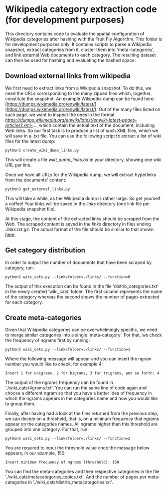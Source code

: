 # Wikipedia category extraction code (for development purposes)

This directory contains code to evaluate the spatial configuration of Wikipedia categories after hashing with the Fruit Fly Algorithm. This folder is for development purposes only. It contains scripts to parse a Wikipedia snapshot, extract categories from it, cluster them into 'meta-categories', and link external Web documents to each category. The resulting dataset can then be used for hashing and evaluating the hashed space.


## Download external links from wikipedia

We first need to extract links from a Wikipedia snapshot. To do this, we need the URLs corresponding to the many zipped files which, together, constitute the snapshot. An example Wikipedia dump can be found here: [https://dumps.wikimedia.org/enwiki/latest/](https://dumps.wikimedia.org/enwiki/latest/). Out of the many files listed on such page, we want to inspect the ones in the format *https://dumps.wikimedia.org/enwiki/latest/enwiki-latest-pages-articles1.xml-...*, which contain the actual text of the document, including Web links. So our first task is to produce a list of such XML files, which we will save in a .txt file. You can use the following script to extract a list of wiki files for the latest dump:

    python3 create_wiki_dump_links.py 

This will create a file *wiki_dump_links.txt* in your directory, showing one wiki URL per line. 

Once we have all URLs for the Wikipedia dump, we will extract hyperlinks from the documents' content:

    python3 get_external_links.py 

This will take a while, as the Wikipedia dump is rather large. So get yourself a coffee! Your links will be saved in the *links* directory (one link file per Wikipedia snapshot file).

At this stage, the content of the extracted links should be scraped from the Web. The scraped content is saved in the *links* directory in files ending *.links.txt.gz*. The actual format of the file should be similar to that shown [here](https://github.com/PeARSearch/PeARS-fruit-fly/blob/main/fruit_fly/docs_labels_example.txt).



## Get category distribution

In order to output the number of documents that have been scraped by category, run:

    python3 wiki_cats.py --linksfolder=./links/ --function=0
    
The output of this execution can be found in the file 'distrib_categories.txt' in the newly created 'wiki_cats' folder. The first column represents the name of the category whereas the second shows the number of pages extracted for each category. 


## Create meta-categories
Given that Wikipedia categories can be overwhelmingly specific, we need to merge similar categories into a single 'meta-category'. For that, we check the frequency of ngrams first by running:

    python3 wiki_cats.py --linksfolder=./links/ --function=1    
    
Where the following message will appear and you can insert the ngram number you would like to check, for example 4:

    Insert 1 for unigrams, 2 for bigrams, 3 for trigrams, and so forth: 4

The output of the ngrams frequency can be found in './wiki_cats/4grams.txt'. You can run the same line of code again and choose a different ngram so that you have a better idea of frequency in which the ngrams appears in the categories name and how you would like to group them.

Finally, after having had a look at the files returned from the previous step, we can decide on a threshold, that is, on a mininum frequency that ngrams appear on the categories names. All ngrams higher than this threshold are grouped into one category. For that, run:

    python3 wiki_cats.py --linksfolder=./links/ --function=2
    
You are required to input the threshold value once the message below appears, in our example, 150:

    Insert minimum frequency of ngrams (threshold): 150
    
You can find the meta-categories and their respective categories in the file './wiki_cats/metacategories_topics.txt'. And the number of pages per meta-categories in './wiki_cats/distrib_metacategories.txt'. 

